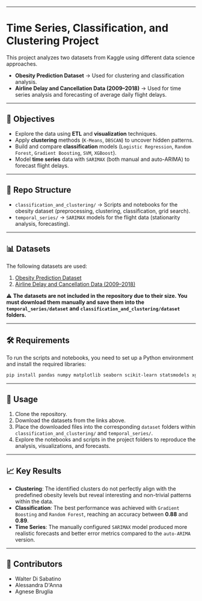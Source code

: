 
-----

# Time Series, Classification, and Clustering Project

This project analyzes two datasets from Kaggle using different data science approaches.

  * **Obesity Prediction Dataset** → Used for clustering and classification analysis.
  * **Airline Delay and Cancellation Data (2009–2018)** → Used for time series analysis and forecasting of average daily flight delays.

-----

## 🎯 Objectives

  * Explore the data using **ETL** and **visualization** techniques.
  * Apply **clustering** methods (`K-Means`, `DBSCAN`) to uncover hidden patterns.
  * Build and compare **classification** models (`Logistic Regression`, `Random Forest`, `Gradient Boosting`, `SVM`, `XGBoost`).
  * Model **time series** data with `SARIMAX` (both manual and auto-ARIMA) to forecast flight delays.

-----

## 📂 Repo Structure

  * `classification_and_clustering/` → Scripts and notebooks for the obesity dataset (preprocessing, clustering, classification, grid search).
  * `temporal_series/` → `SARIMAX` models for the flight data (stationarity analysis, forecasting).

-----

## 📊 Datasets

The following datasets are used:

1.  [Obesity Prediction Dataset](https://www.google.com/search?q=https://www.kaggle.com/datasets/mrsimple07/obesity-prediction-dataset-cleaned-and-processed)
2.  [Airline Delay and Cancellation Data (2009–2018)](https://www.kaggle.com/datasets/yuanyuwendymu/airline-delay-and-cancellation-data-2009-2018)

⚠️ **The datasets are not included in the repository due to their size. You must download them manually and save them into the `temporal_series/dataset` and `classification_and_clustering/dataset` folders.**

-----

## 🛠️ Requirements

To run the scripts and notebooks, you need to set up a Python environment and install the required libraries:

```bash
pip install pandas numpy matplotlib seaborn scikit-learn statsmodels xgboost pmdarima yellowbrick jupyter
```

-----

## 🚀 Usage

1.  Clone the repository.
2.  Download the datasets from the links above.
3.  Place the downloaded files into the corresponding `dataset` folders within `classification_and_clustering/` and `temporal_series/`.
4.  Explore the notebooks and scripts in the project folders to reproduce the analysis, visualizations, and forecasts.

-----

## 📈 Key Results

  * **Clustering**: The identified clusters do not perfectly align with the predefined obesity levels but reveal interesting and non-trivial patterns within the data.
  * **Classification**: The best performance was achieved with `Gradient Boosting` and `Random Forest`, reaching an accuracy between **0.88** and **0.89**.
  * **Time Series**: The manually configured `SARIMAX` model produced more realistic forecasts and better error metrics compared to the `auto-ARIMA` version.

-----

## 👥 Contributors

  * Walter Di Sabatino
  * Alessandra D'Anna
  * Agnese Bruglia